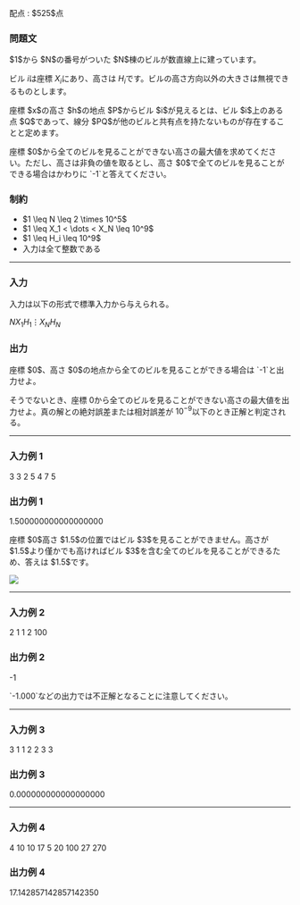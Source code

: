 
<div>

<span>

<span>

<p>
配点 : $525$点
</p>

<div>

<section>

### **問題文**

<p>
$1$から $N$の番号がついた $N$棟のビルが数直線上に建っています。

ビル $i$は座標 $X_i$にあり、高さは $H_i$です。ビルの高さ方向以外の大きさは無視できるものとします。
</p>

<p>
座標 $x$の高さ $h$の地点 $P$からビル $i$が見えるとは、ビル $i$上のある点 $Q$であって、線分 $PQ$が他のビルと共有点を持たないものが存在することと定めます。
</p>

<p>
座標 $0$から全てのビルを見ることができない高さの最大値を求めてください。ただし、高さは非負の値を取るとし、高さ $0$で全てのビルを見ることができる場合はかわりに `-1`と答えてください。
</p>

</section>

</div>

<div>

<section>

### **制約**

<ul>

<li>
$1 \leq N \leq 2 \times 10^5$
</li>

<li>
$1 \leq X_1 < \dots < X_N \leq 10^9$
</li>

<li>
$1 \leq H_i \leq 10^9$
</li>

<li>
入力は全て整数である
</li>

</ul>

</section>

</div>

---

<div>

<div>

<section>

### **入力**

<p>
入力は以下の形式で標準入力から与えられる。
</p>

<div>

$N$$X_1$$H_1$$\vdots$$X_N$$H_N$
</div>

</section>

</div>

<div>

<section>

### **出力**

<p>
座標 $0$、高さ $0$の地点から全てのビルを見ることができる場合は `-1`と出力せよ。

そうでないとき、座標 $0$から全てのビルを見ることができない高さの最大値を出力せよ。真の解との絶対誤差または相対誤差が $10^{-9}$以下のとき正解と判定される。
</p>

</section>

</div>

</div>

---

<div>

<section>

### **入力例 1**

<div>

3
3 2
5 4
7 5

</div>

</section>

</div>

<div>

<section>

### **出力例 1**

<div>

1.500000000000000000

</div>

<p>
座標 $0$高さ $1.5$の位置ではビル $3$を見ることができません。高さが $1.5$より僅かでも高ければビル $3$を含む全てのビルを見ることができるため、答えは $1.5$です。
</p>

<p>

<img src="https://img.atcoder.jp/abc385/b4893ffdfb77528d90f134bd819b775d.png">

</img>

</p>

</section>

</div>

---

<div>

<section>

### **入力例 2**

<div>

2
1 1
2 100

</div>

</section>

</div>

<div>

<section>

### **出力例 2**

<div>

-1

</div>

<p>
`-1.000`などの出力では不正解となることに注意してください。
</p>

</section>

</div>

---

<div>

<section>

### **入力例 3**

<div>

3
1 1
2 2
3 3

</div>

</section>

</div>

<div>

<section>

### **出力例 3**

<div>

0.000000000000000000

</div>

</section>

</div>

---

<div>

<section>

### **入力例 4**

<div>

4
10 10
17 5
20 100
27 270

</div>

</section>

</div>

<div>

<section>

### **出力例 4**

<div>

17.142857142857142350

</div>

</section>

</div>

</span>

</span>

</div>
